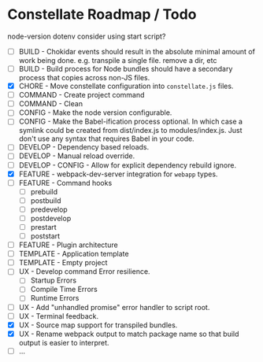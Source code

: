 # Constellate Roadmap / Todo

node-version
dotenv
consider using start script?

 - [ ] BUILD - Chokidar events should result in the absolute minimal amount of work being done. e.g. transpile a single file. remove a dir, etc
 - [ ] BUILD - Build process for Node bundles should have a secondary process that copies across non-JS files.
 - [X] CHORE - Move constellate configuration into `constellate.js` files.
 - [ ] COMMAND - Create project command
 - [ ] COMMAND - Clean
 - [ ] CONFIG - Make the node version configurable.
 - [ ] CONFIG - Make the Babel-ification process optional. In which case a symlink could be created from dist/index.js to modules/index.js.  Just don't use any syntax that requires Babel in your code.
 - [ ] DEVELOP - Dependency based reloads.
 - [ ] DEVELOP - Manual reload override.
 - [ ] DEVELOP - CONFIG - Allow for explicit dependency rebuild ignore.
 - [X] FEATURE - webpack-dev-server integration for `webapp` types.
 - [ ] FEATURE - Command hooks
   - [ ] prebuild
   - [ ] postbuild
   - [ ] predevelop
   - [ ] postdevelop
   - [ ] prestart
   - [ ] poststart
 - [ ] FEATURE - Plugin architecture
 - [ ] TEMPLATE - Application template
 - [ ] TEMPLATE - Empty project
 - [ ] UX - Develop command Error resilience.
   - [ ] Startup Errors
   - [ ] Compile Time Errors
   - [ ] Runtime Errors
 - [ ] UX - Add "unhandled promise" error handler to script root.
 - [ ] UX - Terminal feedback.
 - [X] UX - Source map support for transpiled bundles.
 - [X] UX - Rename webpack output to match package name so that build output is easier to interpret.
 - [ ] ...
